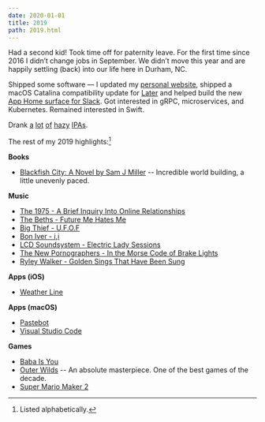 ```yaml
---
date: 2020-01-01
title: 2019
path: 2019.html
---
```

Had a second kid! Took time off for paternity leave.
For the first time since 2016 I didn’t change jobs in September. We didn’t move this year and are happily settling (back) into our life here in Durham, NC. 

Shipped some software — I updated my [personal website](www.launchsoft.co), shipped a macOS Catalina compatibility update for [Later](launchsoft.co/later.html) and helped build the new [App Home surface for Slack](https://medium.com/slack-developer-blog/theres-no-place-like-home-8a710b614a9d). Got interested in gRPC, microservices, and Kubernetes. Remained interested in Swift. 

Drank [a](https://westbrookbrewing.com/beer/rinse-repeat-motueka-wakatu-ddh/) [lot](https://www.fullsteam.ag/beer/next) [of](https://untappd.com/b/casita-lucid-dream/3541814) [hazy](https://revisionbrewing.com/beers/staff-of-life/) [IPAs](https://untappd.com/b/heist-brewery-mo-j/2310852).

The rest of my 2019 highlights:[^1]

**Books**

- [Blackfish City: A Novel by Sam J Miller](https://www.amazon.com/Blackfish-City-Novel-Sam-Miller/dp/0062684825/) -- Incredible world building, a little unevenly paced.

**Music**

- [The 1975 - A Brief Inquiry Into Online Relationships](https://open.spotify.com/album/6PWXKiakqhI17mTYM4y6oY?si=wZXezoRsT_C9nbeJEVTMaw)
- [The Beths - Future Me Hates Me](https://open.spotify.com/album/4xG41eVnTuDK6uMmcksQ9B?si=GUsY7CQ1R5WSEXAUwoFtKQ)
- [Big Thief - U.F.O.F](https://open.spotify.com/album/5X0bIKvPtSDo4NpXqgrB6p?si=JtRE5qkfTdafs7JxjKQhfg)
- [Bon Iver - i,i](https://open.spotify.com/album/54DU59anGQsdrFP7utpshG?si=B8ZNjZ63SbusMA25CrcdVA)
- [LCD Soundsystem - Electric Lady Sessions](https://open.spotify.com/album/6iVbNJBKV53qgNPKPpcBLt?si=e0fyiHwBRIKFnnGaQk08QA)
- [The New Pornographers - In the Morse Code of Brake Lights](https://open.spotify.com/album/07XtrVIcnlM0IA5FC7elBx?si=t1Dp3DY5TW2JU8nwg_nHvQ)
- [Ryley Walker - Golden Sings That Have Been Sung](https://open.spotify.com/album/6pzoDMaxrkGRsjoMKey5x8?si=d9Daz_7kRCSBkW3zg7N8zA)

**Apps (iOS)**

- [Weather Line](http://weatherlineapp.com)

**Apps (macOS)**

- [Pastebot](https://tapbots.com/pastebot/)
- [Visual Studio Code](https://code.visualstudio.com)

**Games**

- [Baba Is You](https://store.steampowered.com/app/736260/Baba_Is_You/)
- [Outer Wilds](https://store.steampowered.com/app/753640/Outer_Wilds/) -- An absolute masterpiece. One of the best games of the decade.
- [Super Mario Maker 2](https://supermariomaker.nintendo.com/buy/)

[^1]: Listed alphabetically.